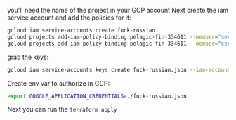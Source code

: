 you'll need the name of the project in your GCP account
Next create the iam service account and add the policies for it:
```bash
gcloud iam service-accounts create fuck-russian
gcloud projects add-iam-policy-binding pelagic-fin-334611 --member="serviceAccount:fuck-russian@pelagic-fin-334611.iam.gserviceaccount.com" --role=roles/cloudjobdiscovery.admin
gcloud projects add-iam-policy-binding pelagic-fin-334611 --member="serviceAccount:fuck-russian@pelagic-fin-334611.iam.gserviceaccount.com" --role=roles/compute.admin
```
grab the keys:
```bash
gcloud iam service-accounts keys create fuck-russian.json --iam-account=fuck-russian@pelagic-fin-334611.iam.gserviceaccount.com
```

Create env var to authorize in GCP:
```bash
export GOOGLE_APPLICATION_CREDENTIALS=./fuck-russian.json
```

Next you can run the `terraform apply`